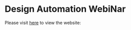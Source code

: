 # Design Automation WebiNar

Please visit [here](https://jiachenmao.github.io/DAWN/) to view the website: 
